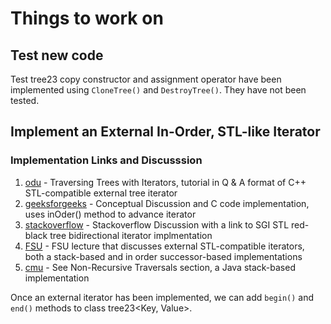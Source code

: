 # Things to work on

## Test new code

Test tree23 copy constructor and assignment operator have been implemented using `CloneTree()` and `DestroyTree()`. They have not been tested.

## Implement an External In-Order, STL-like Iterator

### Implementation Links and Discusssion

1. [odu] - Traversing Trees with Iterators, tutorial in Q & A format of C++ STL-compatible external tree iterator
2. [geeksforgeeks] - Conceptual Discussion and C code implementation, uses inOder() method to advance iterator
3. [stackoverflow] - Stackoverflow Discussion with a link to SGI STL red-black tree bidirectional iterator implmentation 
4. [FSU] - FSU lecture that discusses external STL-compatible iterators, both a stack-based and in order successor-based implementations
5. [cmu] - See Non-Recursive Traversals section, a Java stack-based implementation


[odu]: <https://secweb.cs.odu.edu/~zeil/cs361/web/website/Lectures/treetraversal/page/treetraversal.html> 
[geeksforgeeks]: <http://www.geeksforgeeks.org/inorder-tree-traversal-without-recursion/>
[stackoverflow]: <http://stackoverflow.com/questions/12684191/implementing-an-iterator-over-binary-or-arbitrary-tree-using-c-11>
[FSU]: <http://www.cs.fsu.edu/~lacher/courses/COP4530/lectures/binary_search_trees3/index.html?$$$slide05i.html$$$>
[cmu]: <https://www.cs.cmu.edu/~adamchik/15-121/lectures/Trees/trees.html>

Once an external iterator has been implemented, we can add `begin()` and `end()` methods to class tree23\<Key, Value\>.
